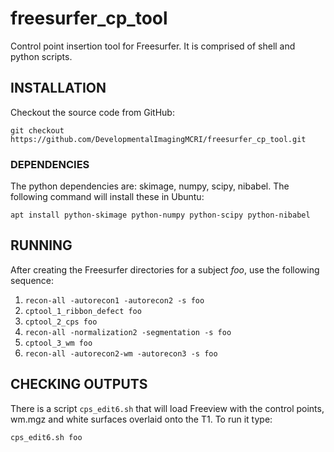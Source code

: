 # freesurfer_cp_tool
Control point insertion tool for Freesurfer. It is comprised of shell and python scripts.

## INSTALLATION

Checkout the source code from GitHub:

```
git checkout https://github.com/DevelopmentalImagingMCRI/freesurfer_cp_tool.git
```

### DEPENDENCIES

The python dependencies are: skimage, numpy, scipy, nibabel. The following command will install these in Ubuntu:

```
apt install python-skimage python-numpy python-scipy python-nibabel
```

## RUNNING

After creating the Freesurfer directories for a subject *foo*, use the following sequence:

1. `recon-all -autorecon1 -autorecon2 -s foo`
1. `cptool_1_ribbon_defect foo`
1. `cptool_2_cps foo`
1. `recon-all -normalization2 -segmentation -s foo`
1. `cptool_3_wm foo`
1. `recon-all -autorecon2-wm -autorecon3 -s foo`

## CHECKING OUTPUTS

There is a script `cps_edit6.sh` that will load Freeview with the control points, wm.mgz and white surfaces overlaid onto the T1. To run it type:

```
cps_edit6.sh foo
```
